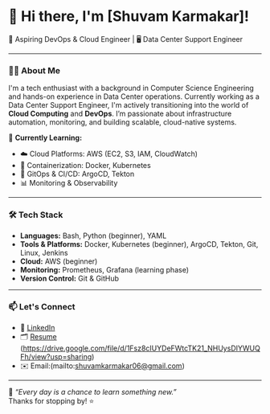 # 👋 Hi there, I'm [Shuvam Karmakar]!

🚀 Aspiring DevOps & Cloud Engineer | 🖥️ Data Center Support Engineer

---

### 🧑‍💻 About Me

I'm a tech enthusiast with a background in Computer Science Engineering and hands-on experience in Data Center operations. Currently working as a Data Center Support Engineer, I'm actively transitioning into the world of **Cloud Computing** and **DevOps**. I’m passionate about infrastructure automation, monitoring, and building scalable, cloud-native systems.

🔧 **Currently Learning:**

- ☁️ Cloud Platforms: AWS (EC2, S3, IAM, CloudWatch)
- 🐳 Containerization: Docker, Kubernetes
- 🔁 GitOps & CI/CD: ArgoCD, Tekton
- 📊 Monitoring & Observability

---

### 🛠️ Tech Stack

- **Languages:** Bash, Python (beginner), YAML
- **Tools & Platforms:** Docker, Kubernetes (beginner), ArgoCD, Tekton, Git, Linux, Jenkins
- **Cloud:** AWS (beginner)
- **Monitoring:** Prometheus, Grafana (learning phase)
- **Version Control:** Git & GitHub

---

### 📫 Let's Connect

- 💼 [LinkedIn](https://www.linkedin.com/in/shuvam-karmakar-sk)
- 🗂️ [Resume](#) (https://drive.google.com/file/d/1Fsz8cIUYDeFWtcTK21_NHUysDIYWUQFh/view?usp=sharing)
- ✉️ Email:(mailto\:shuvamkarmakar06@gmail.com)

---

🌱 *“Every day is a chance to learn something new.”*\
Thanks for stopping by! ⭐️

